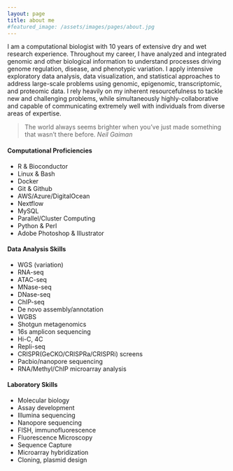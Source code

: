 ```yaml
---
layout: page
title: about me
#featured_image: /assets/images/pages/about.jpg
---
```


I am a computational biologist with 10 years of extensive dry and wet research experience. Throughout my career, I have analyzed and integrated genomic and other biological information to understand processes driving genome regulation, disease, and phenotypic variation. I apply intensive exploratory data analysis, data visualization, and statistical approaches to address large-scale problems using genomic, epigenomic, transcriptomic, and proteomic data. I rely heavily on my inherent resourcefulness to tackle new and challenging problems, while simultaneously highly-collaborative and capable of communicating extremely well with individuals from diverse areas of expertise.

>The world always seems brighter when you’ve just made something that wasn’t there before. <cite>Neil Gaiman</cite>

#### Computational Proficiencies
- R & Bioconductor
- Linux & Bash
- Docker
- Git & Github
- AWS/Azure/DigitalOcean
- Nextflow
- MySQL
- Parallel/Cluster Computing
- Python & Perl
- Adobe Photoshop & Illustrator

#### Data Analysis Skills
- WGS (variation)
- RNA-seq
- ATAC-seq
- MNase-seq
- DNase-seq
- ChIP-seq
- De novo assembly/annotation
- WGBS
- Shotgun metagenomics
- 16s amplicon sequencing
- Hi-C, 4C
- Repli-seq
- CRISPR(GeCKO/CRISPRa/CRISPRi) screens
- Pacbio/nanopore sequencing
- RNA/Methyl/ChIP microarray analysis

#### Laboratory Skills
- Molecular biology
- Assay development
- Illumina sequencing
- Nanopore sequencing
- FISH, immunofluorescence
- Fluorescence Microscopy
- Sequence Capture
- Microarray hybridization
- Cloning, plasmid design
